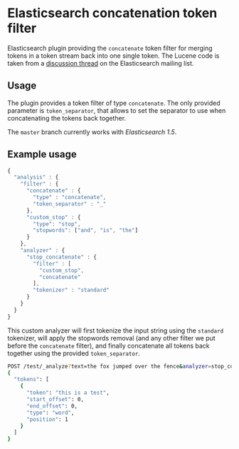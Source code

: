 # Elasticsearch concatenation token filter
Elasticsearch plugin providing the `concatenate` token filter for merging tokens in a token stream back into one single token. The Lucene code is taken from a [discussion thread](http://elasticsearch-users.115913.n3.nabble.com/Is-there-a-concatenation-filter-td3711094.html) on the Elasticsearch mailing list.

## Usage
The plugin provides a token filter of type `concatenate`. The only provided parameter is `token_separator`, that allows to set the separator to use when concatenating the tokens back together.

The `master` branch currently works with *Elasticsearch 1.5*.

## Example usage

```javascript
{
  "analysis" : {
    "filter" : {
      "concatenate" : {
        "type" : "concatenate",
        "token_separator" : "_"
      },
      "custom_stop" : {
        "type": "stop",
        "stopwords": ["and", "is", "the"]
      }
    },
    "analyzer" : {
      "stop_concatenate" : {
        "filter" : [
          "custom_stop",
          "concatenate"
        ],
        "tokenizer" : "standard"
      }
    }
  }
}
```
This custom analyzer will first tokenize the input string using the `standard` tokenizer, will apply the stopwords removal (and any other filter we put before the `concatenate` filter), and finally concatenate all tokens back together using the provided `token_separator`.

```bash
POST /test/_analyze?text=the fox jumped over the fence&analyzer=stop_concatenate
{
  "tokens": [
    {
      "token": "this is a test",
      "start_offset": 0,
      "end_offset": 0,
      "type": "word",
      "position": 1
    }
  ]
}
```
